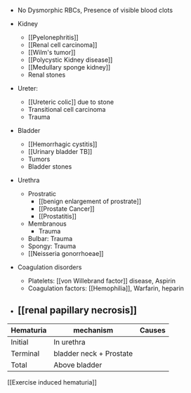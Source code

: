 - No Dysmorphic RBCs, Presence of visible blood clots

- Kidney
	- [[Pyelonephritis]]
	- [[Renal cell carcinoma]]
	- [[Wilm's tumor]] 
	- [[Polycystic Kidney disease]]
	- [[Medullary sponge kidney]] 
	- Renal stones

- Ureter:
	- [[Ureteric colic]] due to stone
	- Transitional cell carcinoma
	- Trauma 
- Bladder
	- [[Hemorrhagic cystitis]]
	- [[Urinary bladder TB]]
	- Tumors
	- Bladder stones
- Urethra
	- Prostratic
		- [[benign enlargement of prostrate]] 
		- [[Prostate Cancer]]
		- [[Prostatitis]] 
	- Membranous
		- Trauma
	- Bulbar: Trauma
	- Spongy: Trauma 
	- [[Neisseria gonorrhoeae]] 
- Coagulation disorders
	- Platelets: [[von Willebrand factor]] disease, Aspirin
	- Coagulation factors: [[Hemophilia]], Warfarin, heparin
- [[renal papillary necrosis]] 
	- 

| Hematuria | mechanism | Causes |
| ---- | ---- | ---- |
| Initial | In urethra |  |
| Terminal | bladder neck + Prostate |  |
| Total | Above bladder |  |

[[Exercise induced hematuria]] 
